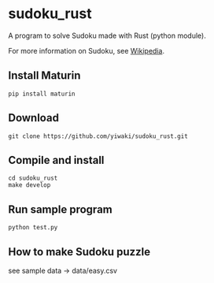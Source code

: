 # sudoku_rust

A program to solve Sudoku made with Rust (python module).

For more information on Sudoku, see [Wikipedia](https://en.wikipedia.org/wiki/Sudoku).

## Install Maturin
```
pip install maturin
```

## Download
```
git clone https://github.com/yiwaki/sudoku_rust.git
```

## Compile and install
```
cd sudoku_rust
make develop
```

## Run sample program
```
python test.py
```

## How to make Sudoku puzzle

see sample data -> data/easy.csv
